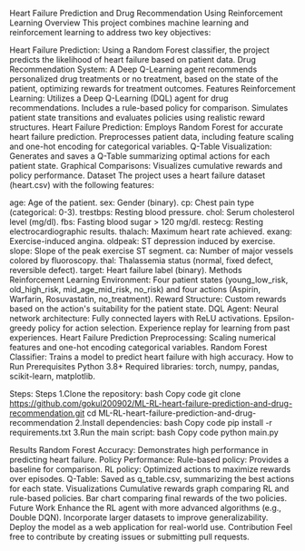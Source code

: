 Heart Failure Prediction and Drug Recommendation Using Reinforcement Learning
Overview
This project combines machine learning and reinforcement learning to address two key objectives:

Heart Failure Prediction: Using a Random Forest classifier, the project predicts the likelihood of heart failure based on patient data.
Drug Recommendation System: A Deep Q-Learning agent recommends personalized drug treatments or no treatment, based on the state of the patient, optimizing rewards for treatment outcomes.
Features
Reinforcement Learning:
Utilizes a Deep Q-Learning (DQL) agent for drug recommendations.
Includes a rule-based policy for comparison.
Simulates patient state transitions and evaluates policies using realistic reward structures.
Heart Failure Prediction:
Employs Random Forest for accurate heart failure prediction.
Preprocesses patient data, including feature scaling and one-hot encoding for categorical variables.
Q-Table Visualization: Generates and saves a Q-Table summarizing optimal actions for each patient state.
Graphical Comparisons: Visualizes cumulative rewards and policy performance.
Dataset
The project uses a heart failure dataset (heart.csv) with the following features:

age: Age of the patient.
sex: Gender (binary).
cp: Chest pain type (categorical: 0-3).
trestbps: Resting blood pressure.
chol: Serum cholesterol level (mg/dl).
fbs: Fasting blood sugar > 120 mg/dl.
restecg: Resting electrocardiographic results.
thalach: Maximum heart rate achieved.
exang: Exercise-induced angina.
oldpeak: ST depression induced by exercise.
slope: Slope of the peak exercise ST segment.
ca: Number of major vessels colored by fluoroscopy.
thal: Thalassemia status (normal, fixed defect, reversible defect).
target: Heart failure label (binary).
Methods
Reinforcement Learning
Environment: Four patient states (young_low_risk, old_high_risk, mid_age_mid_risk, no_risk) and four actions (Aspirin, Warfarin, Rosuvastatin, no_treatment).
Reward Structure: Custom rewards based on the action's suitability for the patient state.
DQL Agent:
Neural network architecture: Fully connected layers with ReLU activations.
Epsilon-greedy policy for action selection.
Experience replay for learning from past experiences.
Heart Failure Prediction
Preprocessing: Scaling numerical features and one-hot encoding categorical variables.
Random Forest Classifier: Trains a model to predict heart failure with high accuracy.
How to Run
Prerequisites
Python 3.8+
Required libraries: torch, numpy, pandas, scikit-learn, matplotlib.

Steps:
Steps
1.Clone the repository:
bash
Copy code
git clone https://github.com/gokul200902/ML-RL-heart-failure-prediction-and-drug-recommendation.git
cd ML-RL-heart-failure-prediction-and-drug-recommendation
2.Install dependencies:
bash
Copy code
pip install -r requirements.txt
3.Run the main script:
bash
Copy code
python main.py


Results
Random Forest Accuracy: Demonstrates high performance in predicting heart failure.
Policy Performance:
Rule-based policy: Provides a baseline for comparison.
RL policy: Optimized actions to maximize rewards over episodes.
Q-Table: Saved as q_table.csv, summarizing the best actions for each state.
Visualizations
Cumulative rewards graph comparing RL and rule-based policies.
Bar chart comparing final rewards of the two policies.
Future Work
Enhance the RL agent with more advanced algorithms (e.g., Double DQN).
Incorporate larger datasets to improve generalizability.
Deploy the model as a web application for real-world use.
Contribution
Feel free to contribute by creating issues or submitting pull requests.

